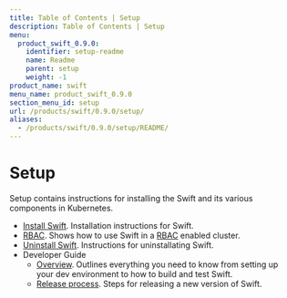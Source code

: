 ```yaml
---
title: Table of Contents | Setup
description: Table of Contents | Setup
menu:
  product_swift_0.9.0:
    identifier: setup-readme
    name: Readme
    parent: setup
    weight: -1
product_name: swift
menu_name: product_swift_0.9.0
section_menu_id: setup
url: /products/swift/0.9.0/setup/
aliases:
  - /products/swift/0.9.0/setup/README/
---
```


# Setup

Setup contains instructions for installing the Swift and its various components in Kubernetes.

- [Install Swift](/products/swift/0.9.0/setup/install). Installation instructions for Swift.
- [RBAC](/products/swift/0.9.0/setup/rbac). Shows how to use Swift in a [RBAC](https://kubernetes.io/docs/admin/authorization/rbac/) enabled cluster.
- [Uninstall Swift](/products/swift/0.9.0/setup/uninstall). Instructions for uninstallating Swift.
- Developer Guide
  - [Overview](/products/swift/0.9.0/setup/developer-guide/overview). Outlines everything you need to know from setting up your dev environment to how to build and test Swift.
  - [Release process](/products/swift/0.9.0/setup/developer-guide/release). Steps for releasing a new version of Swift.

